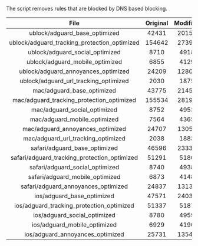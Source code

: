 The script removes rules that are blocked by DNS based blocking.


| File | Original | Modified |
|:----:|:-----:|:-----:|
| ublock/adguard_base_optimized | 42431 | 20152 |
| ublock/adguard_tracking_protection_optimized | 154642 | 27392 |
| ublock/adguard_social_optimized | 8710 | 4918 |
| ublock/adguard_mobile_optimized | 6855 | 4129 |
| ublock/adguard_annoyances_optimized | 24209 | 12802 |
| ublock/adguard_url_tracking_optimized | 2030 | 1875 |
| mac/adguard_base_optimized | 43775 | 21450 |
| mac/adguard_tracking_protection_optimized | 155534 | 28198 |
| mac/adguard_social_optimized | 8752 | 4953 |
| mac/adguard_mobile_optimized | 7564 | 4365 |
| mac/adguard_annoyances_optimized | 24707 | 13058 |
| mac/adguard_url_tracking_optimized | 2038 | 1883 |
| safari/adguard_base_optimized | 46596 | 23338 |
| safari/adguard_tracking_protection_optimized | 51291 | 5180 |
| safari/adguard_social_optimized | 8740 | 4938 |
| safari/adguard_mobile_optimized | 6873 | 4148 |
| safari/adguard_annoyances_optimized | 24837 | 13134 |
| ios/adguard_base_optimized | 47571 | 24035 |
| ios/adguard_tracking_protection_optimized | 51337 | 5187 |
| ios/adguard_social_optimized | 8780 | 4959 |
| ios/adguard_mobile_optimized | 6929 | 4190 |
| ios/adguard_annoyances_optimized | 25731 | 13543 |
